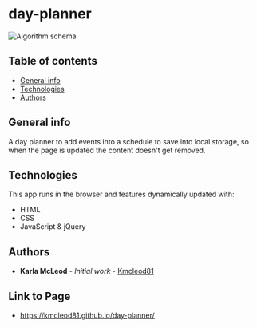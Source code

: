 # day-planner

![Algorithm schema](./assets/images/)

## Table of contents
* [General info](#general-info)
* [Technologies](#technologies)
* [Authors](#authors)

## General info
A day planner to add events into a schedule to save into local storage, so when the page is updated the content doesn't get removed.
    
## Technologies
This app runs in the browser and features dynamically updated with: 

* HTML
* CSS
* JavaScript & jQuery
    

## Authors

* **Karla McLeod** - *Initial work* - [Kmcleod81](https://github.com/Kmcleod81)


## Link to Page

* https://kmcleod81.github.io/day-planner/
